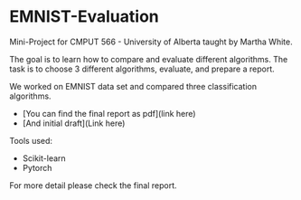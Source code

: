 # EMNIST-Evaluation
Mini-Project for CMPUT 566 - University of Alberta taught by Martha White.

The goal is to learn how to compare and evaluate different algorithms. The task is to choose 3 different algorithms, evaluate, and prepare a report. 

We worked on EMNIST data set and compared three classification algorithms.

- [You can find the final report as pdf](link here)
- [And initial draft](Link here)

Tools used:

- Scikit-learn
- Pytorch

For more detail please check the final report.